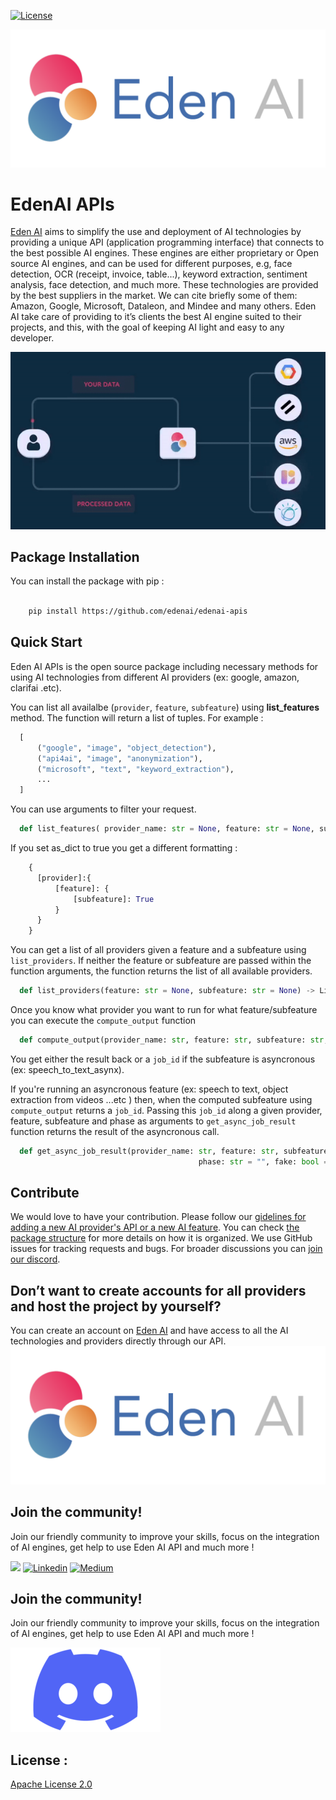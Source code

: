 [![License](https://img.shields.io/badge/License-Apache_2.0-blue.svg)](https://opensource.org/licenses/Apache-2.0)

![Eden AI Logo](EdenAI-WrittenLogo(1).png)

# EdenAI APIs

[Eden AI](https://www.edenai.co/?referral=github) aims to simplify the use and deployment of AI technologies by providing a unique API (application programming interface) that connects to the best possible AI engines. These engines are either proprietary or Open source AI engines, and can be used for different purposes, e.g, face
detection, OCR (receipt, invoice, table...), keyword extraction, sentiment analysis, face detection, and much more. These technologies are provided by the best suppliers in the market. We can cite briefly some of them: Amazon, Google, Microsoft, Dataleon, and Mindee and many others. Eden AI take care of providing to it’s clients the best AI engine suited to their projects, and this, with the goal of keeping AI light and easy to any developer. 

![EdenAI Gif](ezgif.com-gif-maker(1).gif)

## Package Installation

You can install the package with pip :

``` bash

    pip install https://github.com/edenai/edenai-apis 

```

## Quick Start

  Eden AI APIs is the open source package including necessary methods for using AI technologies from different AI providers (ex: google, amazon, clarifai .etc).

  You can list all availalbe (`provider`, `feature`, `subfeature`) using **list_features** method. The function will return a list of tuples. For example :

  ```python
    [
        ("google", "image", "object_detection"), 
        ("api4ai", "image", "anonymization"), 
        ("microsoft", "text", "keyword_extraction"), 
        ...
    ]

  ```

  You can use arguments to filter your request.

  ```python
    def list_features( provider_name: str = None, feature: str = None, subfeature: str = None, as_dict: bool = False) -> Union[List, Dict]:
  ```

  If you set as_dict to true you get a different formatting :

  ```python
      {
        [provider]:{
            [feature]: {
                [subfeature]: True
            }
        }
      }
  ```


  You can get a list of all providers given a feature and a subfeature using `list_providers`. If neither the feature or subfeature are passed within the function arguments, the function returns the list of all available providers.

  ```python
    def list_providers(feature: str = None, subfeature: str = None) -> List[str]
  ```


  Once you know what provider you want to run for what feature/subfeature you can execute the `compute_output` function

  ```python
    def compute_output(provider_name: str, feature: str, subfeature: str, args: Dict, phase: str = "", fake: bool = False) -> Dict
  ```

  You get either the result back or a `job_id` if the subfeature is asyncronous (ex: speech_to_text_asynx).

  If you're running an asyncronous feature (ex: speech to text, object extraction from videos ...etc ) then, when the computed subfeature using `compute_output` returns a `job_id`. Passing this `job_id` along a given provider, feature, subfeature and phase as arguments to `get_async_job_result` function returns the result of the asyncronous call.

  ```python
    def get_async_job_result(provider_name: str, feature: str, subfeature: str, async_job_id: str,
                                            phase: str = "", fake: bool = False, project_name: str = None) -> Dict:
  ```

## Contribute

We would love to have your contribution. Please follow our [gidelines for adding a new AI provider's API or a new AI feature](CONTRIBUTE.md). You can check [the package structure](PACKAGE_STRUCTURE.md) for more details on how it is organized.
We use GitHub issues for tracking requests and bugs. For broader discussions you can [join our discord](https://discord.com/invite/VYwTbMQc8u).

## Don’t want to create accounts for all providers and host the project by yourself?
You can create an account on [Eden AI](https://app.edenai.run/user/register?referral=github) and have access to all the AI technologies and providers directly through our API.
[![Eden AI Logo](EdenAI-WrittenLogo(1).png)](https://app.edenai.run/user/register?referral=github)


## Join the community!
Join our friendly community to improve your skills, focus on the integration of AI engines, get help to use Eden AI API and much more !

[![](https://dcbadge.vercel.app/api/server/VYwTbMQc8u)](https://discord.com/invite/VYwTbMQc8u)
[![Linkedin](https://img.shields.io/badge/LinkedIn-0077B5?style=for-the-badge&logo=linkedin&logoColor=white)](https://www.linkedin.com/company/edenai/) [![Medium](https://img.shields.io/badge/Medium-12100E?style=for-the-badge&logo=medium&logoColor=white)](https://edenai.medium.com/)


## Join the community!
Join our friendly community to improve your skills, focus on the integration of AI engines, get help to use Eden AI API and much more !

[![Discord](Discord-Logo-Edenai.png)](https://discord.com/invite/VYwTbMQc8u)

## License :
[Apache License 2.0](LICENSE)
